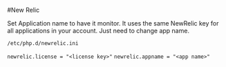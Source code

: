 #New Relic

Set Application name to have it monitor.  It uses the same NewRelic key for all applications in your account.  Just need to change app name.

```/etc/php.d/newrelic.ini```

```newrelic.license = "<license key>"```
```newrelic.appname = "<app name>"```